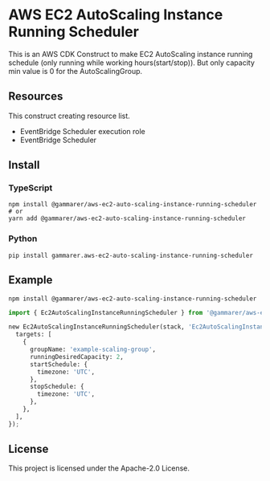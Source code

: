 # AWS EC2 AutoScaling Instance Running Scheduler

This is an AWS CDK Construct to make EC2 AutoScaling instance running schedule (only running while working hours(start/stop)).
But only capacity min value is 0 for the AutoScalingGroup.

## Resources

This construct creating resource list.

* EventBridge Scheduler execution role
* EventBridge Scheduler

## Install

### TypeScript

```shell
npm install @gammarer/aws-ec2-auto-scaling-instance-running-scheduler
# or
yarn add @gammarer/aws-ec2-auto-scaling-instance-running-scheduler
```

### Python

```shell
pip install gammarer.aws-ec2-auto-scaling-instance-running-scheduler
```

## Example

```shell
npm install @gammarer/aws-ec2-auto-scaling-instance-running-scheduler
```

```python
import { Ec2AutoScalingInstanceRunningScheduler } from '@gammarer/aws-ec2-auto-scaling-instance-running-scheduler';

new Ec2AutoScalingInstanceRunningScheduler(stack, 'Ec2AutoScalingInstanceRunningScheduler', {
  targets: [
    {
      groupName: 'example-scaling-group',
      runningDesiredCapacity: 2,
      startSchedule: {
        timezone: 'UTC',
      },
      stopSchedule: {
        timezone: 'UTC',
      },
    },
  ],
});
```

## License

This project is licensed under the Apache-2.0 License.

